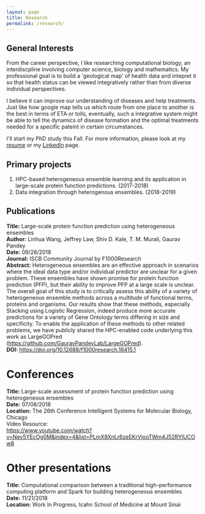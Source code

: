 ```yaml
---
layout: page
title: Research
permalink: /research/
---
```


## General Interests

From the career perspective, I like researching computational biology, an interdiscpline involving computer science, biology and mathematics. My professional goal is to build a 'geological map' of health data and intepret it so that health status can be viewed integratively rather than from diverse individual perspectives. 

I believe it can improve our understanding of diseases and help treatments. Just like how google map tells us which route from one place to another is the best in terms of ETA or tolls, eventually, such a integrative system might be able to tell the dynamics of disease formation and the optimal treatments needed for a specific pateint in certain circumstances. 

I'll start my PhD study this Fall. For more information, please look at my <a href="../resume.pdf" target="_blank">resume</a> or my <a href="https://www.linkedin.com/in/linhuaw/">LinkedIn</a> page.

## Primary projects
1. HPC-based heterogeneous ensemble learning and its application in large-scale protein function predictions. (2017-2018)
2. Data integration through heterogenous ensembles. (2018-2019)

## Publications
**Title:** Large-scale protein function prediction using heterogeneous ensembles<br/>
**Author:** Linhua Wang, Jeffrey Law, Shiv D. Kale, T. M. Murali, Gaurav Pandey<br/>
**Date:** 09/28/2018<br/>
**Journal:** ISCB Community Journal by F1000Research<br/>
**Abstract:** Heterogeneous ensembles are an effective approach in scenarios where the ideal data type and/or individual predictor are unclear for a given problem. These ensembles have shown promise for protein function prediction (PFP), but their ability to improve PFP at a large scale is unclear. The overall goal of this study is to critically assess this ability of a variety of heterogeneous ensemble methods across a multitude of functional terms, proteins and organisms. Our results show that these methods, especially Stacking using Logistic Regression, indeed produce more accurate predictions for a variety of Gene Ontology terms differing in size and specificity. To enable the application of these methods to other related problems, we have publicly shared the HPC-enabled code underlying this work as LargeGOPred (https://github.com/GauravPandeyLab/LargeGOPred).<br/>
**DOI:** https://doi.org/10.12688/f1000research.16415.1<br/>

# Conferences
**Title:** Large-scale assessment of protein function prediction using heterogeneous ensembles<br/>
**Date:** 07/08/2018<br/>
**Location:** The 26th Conference Intelligent Systems for Molecular Biology, Chicago<br/>
Video Resource:<br/>
https://www.youtube.com/watch?v=Nev5YEcOg0M&index=4&list=PLmX8XnLr6zeEKrVjooTWm4J52RYIUCOw8 <br/>

# Other presentations
**Title:** Computational comparison between a traditional high-performance computing platform and Spark for building heterogeneous ensembles<br/>
**Date:** 11/21/2018<br/>
**Location:** Work In Progress, Icahn School of Medicine at Mount Sinai<br/>
